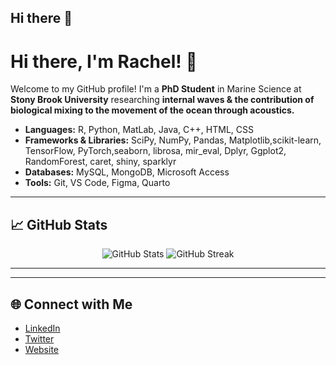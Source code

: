 ## Hi there 👋

<!--
**rnd22/rnd22** is a ✨ _special_ ✨ repository because its `README.md` (this file) appears on your GitHub profile.

Here are some ideas to get you started:

- 🔭 I’m currently working on ...
- 🌱 I’m currently learning ...
- 👯 I’m looking to collaborate on ...
- 🤔 I’m looking for help with ...
- 💬 Ask me about ...
- 📫 How to reach me: ...
- 😄 Pronouns: ...
- ⚡ Fun fact: ...
-->

# Hi there, I'm Rachel! 👋

Welcome to my GitHub profile! I'm a **PhD Student** in Marine Science at **Stony Brook University** researching **internal waves & the contribution of biological mixing to the movement of the ocean through acoustics.**

- **Languages:** R, Python, MatLab, Java, C++, HTML, CSS
- **Frameworks & Libraries:** SciPy, NumPy, Pandas, Matplotlib,scikit-learn, TensorFlow, PyTorch,seaborn, librosa, mir_eval, Dplyr, Ggplot2, RandomForest, caret, shiny, sparklyr
- **Databases:** MySQL, MongoDB, Microsoft Access
- **Tools:** Git, VS Code, Figma, Quarto

---

## 📈 GitHub Stats

<div align="center">
  <img src="https://github-readme-stats.vercel.app/api?username=rnd22&show_icons=true&theme=radical" alt="GitHub Stats" />
  <img src="https://github-readme-streak-stats.herokuapp.com?user=rnd22&theme=radical" alt="GitHub Streak" />
</div>

---

---

## 🌐 Connect with Me

- [LinkedIn](https://www.linkedin.com/in/rachelnkostelnik/)
- [Twitter](https://www.linkedin.com/in/rachelnkostelnik/)
- [Website](https://rnd22.github.io/)

